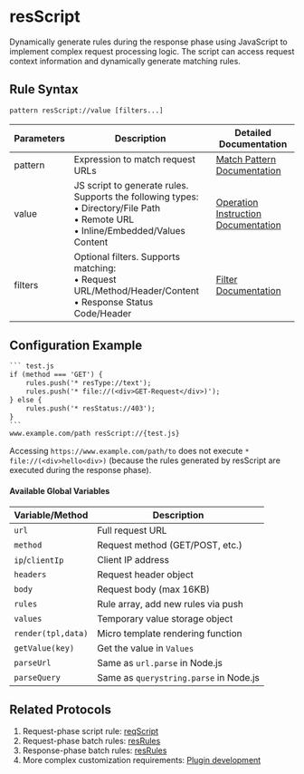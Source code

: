 # resScript
Dynamically generate rules during the response phase using JavaScript to implement complex request processing logic. The script can access request context information and dynamically generate matching rules.

## Rule Syntax
``` txt
pattern resScript://value [filters...]
```

| Parameters | Description | Detailed Documentation |
| ------- | ------------------------------------------------------------ | ------------------------- |
| pattern | Expression to match request URLs | [Match Pattern Documentation](./pattern) |
| value | JS script to generate rules. Supports the following types:<br/>• Directory/File Path<br/>• Remote URL<br/>• Inline/Embedded/Values Content | [Operation Instruction Documentation](./operation) |
| filters | Optional filters. Supports matching:<br/>• Request URL/Method/Header/Content<br/>• Response Status Code/Header | [Filter Documentation](./filters) |

## Configuration Example
```` txt
``` test.js
if (method === 'GET') {
    rules.push('* resType://text');
    rules.push('* file://(<div>GET-Request</div>)');
} else {
    rules.push('* resStatus://403');
}
```
www.example.com/path resScript://{test.js}
````
Accessing `https://www.example.com/path/to` does not execute `* file://(<div>hello<div>)` (because the rules generated by resScript are executed during the response phase).

#### Available Global Variables

| Variable/Method | Description |
|--------------------|-------------------------------------------------------|
| `url` | Full request URL |
| `method` | Request method (GET/POST, etc.) |
| `ip`/`clientIp` | Client IP address |
| `headers` | Request header object |
| `body` | Request body (max 16KB) |
| `rules` | Rule array, add new rules via push |
| `values` | Temporary value storage object |
| `render(tpl,data)` | Micro template rendering function |
| `getValue(key)` | Get the value in `Values` |
| `parseUrl` | Same as `url.parse` in Node.js |
| `parseQuery` | Same as `querystring.parse` in Node.js |

## Related Protocols
1. Request-phase script rule: [reqScript](./reqScript)
2. Request-phase batch rules: [resRules](./resScript)
3. Response-phase batch rules: [resRules](./resRules)
4. More complex customization requirements: [Plugin development](../extensions/dev)
